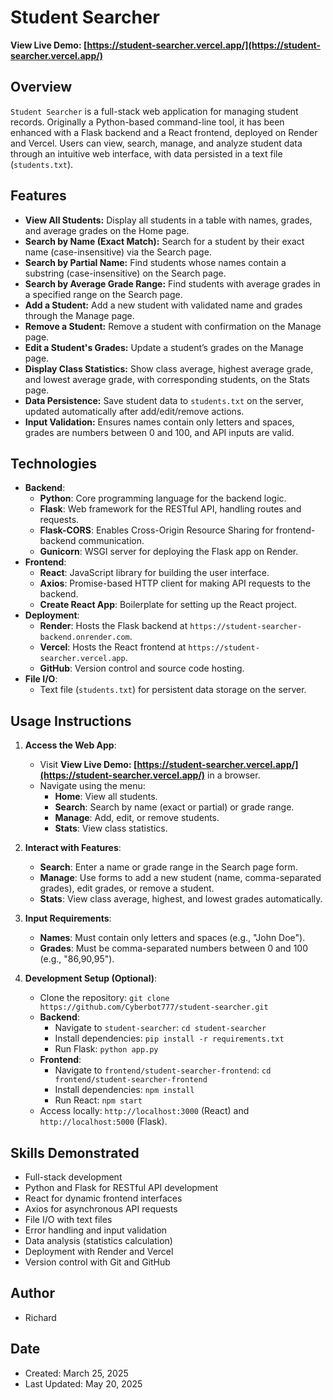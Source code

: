 # Student Searcher

**View Live Demo: [https://student-searcher.vercel.app/](https://student-searcher.vercel.app/)**

## Overview
`Student Searcher` is a full-stack web application for managing student records. Originally a Python-based command-line tool, it has been enhanced with a Flask backend and a React frontend, deployed on Render and Vercel. Users can view, search, manage, and analyze student data through an intuitive web interface, with data persisted in a text file (`students.txt`).

## Features
- **View All Students:** Display all students in a table with names, grades, and average grades on the Home page.
- **Search by Name (Exact Match):** Search for a student by their exact name (case-insensitive) via the Search page.
- **Search by Partial Name:** Find students whose names contain a substring (case-insensitive) on the Search page.
- **Search by Average Grade Range:** Find students with average grades in a specified range on the Search page.
- **Add a Student:** Add a new student with validated name and grades through the Manage page.
- **Remove a Student:** Remove a student with confirmation on the Manage page.
- **Edit a Student's Grades:** Update a student’s grades on the Manage page.
- **Display Class Statistics:** Show class average, highest average grade, and lowest average grade, with corresponding students, on the Stats page.
- **Data Persistence:** Save student data to `students.txt` on the server, updated automatically after add/edit/remove actions.
- **Input Validation:** Ensures names contain only letters and spaces, grades are numbers between 0 and 100, and API inputs are valid.

## Technologies
- **Backend**:
  - **Python**: Core programming language for the backend logic.
  - **Flask**: Web framework for the RESTful API, handling routes and requests.
  - **Flask-CORS**: Enables Cross-Origin Resource Sharing for frontend-backend communication.
  - **Gunicorn**: WSGI server for deploying the Flask app on Render.
- **Frontend**:
  - **React**: JavaScript library for building the user interface.
  - **Axios**: Promise-based HTTP client for making API requests to the backend.
  - **Create React App**: Boilerplate for setting up the React project.
- **Deployment**:
  - **Render**: Hosts the Flask backend at `https://student-searcher-backend.onrender.com`.
  - **Vercel**: Hosts the React frontend at `https://student-searcher.vercel.app`.
  - **GitHub**: Version control and source code hosting.
- **File I/O**:
  - Text file (`students.txt`) for persistent data storage on the server.

## Usage Instructions
1. **Access the Web App**:
   - Visit **View Live Demo: [https://student-searcher.vercel.app/](https://student-searcher.vercel.app/)** in a browser.
   - Navigate using the menu:
     - **Home**: View all students.
     - **Search**: Search by name (exact or partial) or grade range.
     - **Manage**: Add, edit, or remove students.
     - **Stats**: View class statistics.

2. **Interact with Features**:
   - **Search**: Enter a name or grade range in the Search page form.
   - **Manage**: Use forms to add a new student (name, comma-separated grades), edit grades, or remove a student.
   - **Stats**: View class average, highest, and lowest grades automatically.

3. **Input Requirements**:
   - **Names**: Must contain only letters and spaces (e.g., "John Doe").
   - **Grades**: Must be comma-separated numbers between 0 and 100 (e.g., "86,90,95").

4. **Development Setup (Optional)**:
   - Clone the repository: `git clone https://github.com/Cyberbot777/student-searcher.git`
   - **Backend**:
     - Navigate to `student-searcher`: `cd student-searcher`
     - Install dependencies: `pip install -r requirements.txt`
     - Run Flask: `python app.py`
   - **Frontend**:
     - Navigate to `frontend/student-searcher-frontend`: `cd frontend/student-searcher-frontend`
     - Install dependencies: `npm install`
     - Run React: `npm start`
   - Access locally: `http://localhost:3000` (React) and `http://localhost:5000` (Flask).

## Skills Demonstrated
- Full-stack development
- Python and Flask for RESTful API development
- React for dynamic frontend interfaces
- Axios for asynchronous API requests
- File I/O with text files
- Error handling and input validation
- Data analysis (statistics calculation)
- Deployment with Render and Vercel
- Version control with Git and GitHub

## Author
- Richard

## Date
- Created: March 25, 2025
- Last Updated: May 20, 2025